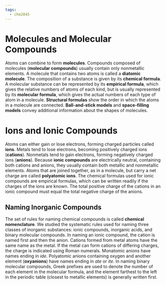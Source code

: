 ```yaml
---
tags:
  - chm2045
---
```

# Molecules and Molecular Compounds

Atoms can combine to form **molecules**. Compounds composed of molecules (**molecular compounds**) usually contain only nonmetallic elements. A molecule that contains two atoms is called a **diatomic molecule**. The composition of a substance is given by its **chemical formula**. A molecular substance can be represented by its **empirical formula**, which gives the relative numbers of atoms of each kind, but is usually represented by its **molecular formula**, which gives the actual numbers of each type of atom in a molecule. **Structural formulas** show the order in which the atoms in a molecule are connected. **Ball-and-stick models** and **space-filling models** convey additional information about the shapes of molecules.

# Ions and Ionic Compounds

Atoms can either gain or lose electrons, forming charged particles called **ions**. Metals tend to lose electrons, becoming positively charged ions (**cations**). Nonmetals tend to gain electrons, forming negatively charged ions (**anions**). Because **ionic compounds** are electrically neutral, containing both cations and anions, they usually contain both metallic and nonmetallic elements. Atoms that are joined together, as in a molecule, but carry a net charge are called **polyatomic ions**. The chemical formulas used for ionic compounds are empirical formulas, which can be written readily if the charges of the ions are known. The total positive charge of the cations in an ionic compound must equal the total negative charge of the anions.

## Naming Inorganic Compounds

The set of rules for naming chemical compounds is called **chemical nomenclature**. We studied the systematic rules used for naming three classes of inorganic substances: ionic compounds, inorganic acids, and binary molecular compounds. In naming an ionic compound, the cation is named first and then the anion. Cations formed from metal atoms have the same name as the metal. If the metal can form cations of differing charges, the charge is indicated using Roman numerals. Monatomic anions have names ending in _ide_. Polyatomic anions containing oxygen and another element (**oxyanions**) have names ending in _ate_ or _ite_. In naming binary molecular compounds, Greek prefixes are used to denote the number of each element in the molecular formula, and the element farthest to the left in the periodic table (closest to metallic elements) is generally written first.